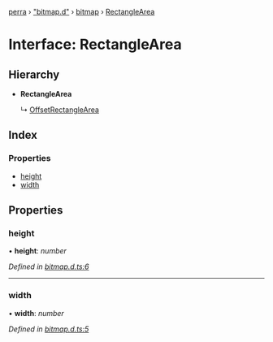 [perra](../README.md) › ["bitmap.d"](../modules/_bitmap_d_.md) › [bitmap](../modules/_bitmap_d_.bitmap.md) › [RectangleArea](_bitmap_d_.bitmap.rectanglearea.md)

# Interface: RectangleArea

## Hierarchy

* **RectangleArea**

  ↳ [OffsetRectangleArea](_bitmap_d_.bitmap.offsetrectanglearea.md)

## Index

### Properties

* [height](_bitmap_d_.bitmap.rectanglearea.md#height)
* [width](_bitmap_d_.bitmap.rectanglearea.md#width)

## Properties

###  height

• **height**: *number*

*Defined in [bitmap.d.ts:6](https://github.com/cancerberoSgx/bitmap/blob/201d0f4/perra/src/bitmap.d.ts#L6)*

___

###  width

• **width**: *number*

*Defined in [bitmap.d.ts:5](https://github.com/cancerberoSgx/bitmap/blob/201d0f4/perra/src/bitmap.d.ts#L5)*
